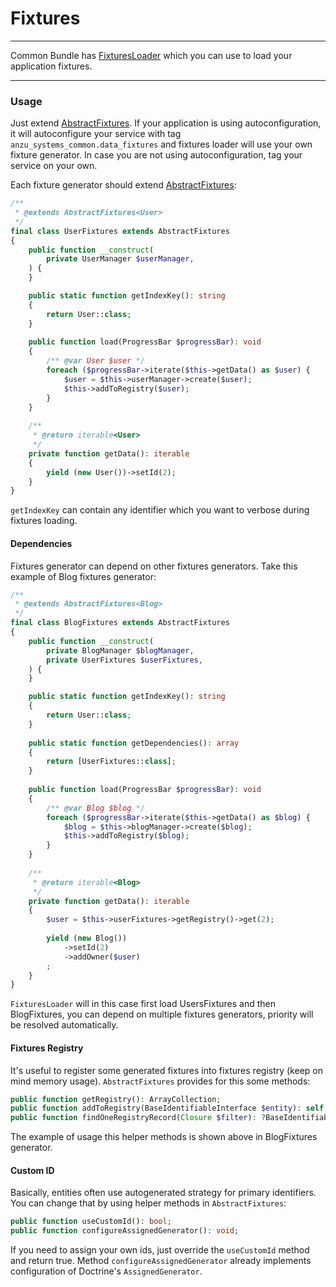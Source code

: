 Fixtures
============

---

Common Bundle has [FixturesLoader](https://github.com/anzusystems/common-bundle/blob/main/src/DataFixtures/FixturesLoader.php) which you can use to load your application fixtures.

---

### Usage

Just extend [AbstractFixtures](https://github.com/anzusystems/common-bundle/blob/main/src/DataFixtures/Fixtures/AbstractFixtures.php). If your application is using autoconfiguration, it will autoconfigure your service with tag `anzu_systems_common.data_fixtures` and fixtures loader will use your own fixture generator. In case you are not using autoconfiguration, tag your service on your own.

Each fixture generator should extend [AbstractFixtures](https://github.com/anzusystems/common-bundle/blob/main/src/DataFixtures/Fixtures/AbstractFixtures.php):

```php
/**
 * @extends AbstractFixtures<User>
 */
final class UserFixtures extends AbstractFixtures
{
    public function __construct(
        private UserManager $userManager,
    ) {
    }

    public static function getIndexKey(): string
    {
        return User::class;
    }
    
    public function load(ProgressBar $progressBar): void
    {
        /** @var User $user */
        foreach ($progressBar->iterate($this->getData() as $user) {
            $user = $this->userManager->create($user);
            $this->addToRegistry($user);
        }
    }
    
    /**
     * @return iterable<User>
     */
    private function getData(): iterable
    {
        yield (new User())->setId(2);        
    }
}
```

`getIndexKey` can contain any identifier which you want to verbose during fixtures loading.

#### Dependencies

Fixtures generator can depend on other fixtures generators. Take this example of Blog fixtures generator: 

```php
/**
 * @extends AbstractFixtures<Blog>
 */
final class BlogFixtures extends AbstractFixtures
{
    public function __construct(
        private BlogManager $blogManager,
        private UserFixtures $userFixtures,
    ) {
    }

    public static function getIndexKey(): string
    {
        return User::class;
    }
    
    public static function getDependencies(): array
    {
        return [UserFixtures::class];
    }
    
    public function load(ProgressBar $progressBar): void
    {
        /** @var Blog $blog */
        foreach ($progressBar->iterate($this->getData() as $blog) {
            $blog = $this->blogManager->create($blog);
            $this->addToRegistry($blog);
        }
    }
    
    /**
     * @return iterable<Blog>
     */
    private function getData(): iterable
    {
        $user = $this->userFixtures->getRegistry()->get(2);
    
        yield (new Blog())
            ->setId(2)
            ->addOwner($user)
        ;        
    }
}
```

`FixturesLoader` will in this case first load UsersFixtures and then BlogFixtures, you can depend on multiple fixtures generators, priority will be resolved automatically.

#### Fixtures Registry

It's useful to register some generated fixtures into fixtures registry (keep on mind memory usage). `AbstractFixtures` provides for this some methods:
```php
public function getRegistry(): ArrayCollection;
public function addToRegistry(BaseIdentifiableInterface $entity): self;
public function findOneRegistryRecord(Closure $filter): ?BaseIdentifiableInterface;
```

The example of usage this helper methods is shown above in BlogFixtures generator.

#### Custom ID

Basically, entities often use autogenerated strategy for primary identifiers. You can change that by using helper methods in `AbstractFixtures`:
```php
public function useCustomId(): bool;
public function configureAssignedGenerator(): void;
```

If you need to assign your own ids, just override the `useCustomId` method and return true. Method `configureAssignedGenerator` already implements configuration of Doctrine's `AssignedGenerator`.
